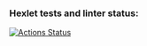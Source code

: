 ### Hexlet tests and linter status:
[![Actions Status](https://github.com/Anastasia-Kim3/qa-engineer-project-85/workflows/hexlet-check/badge.svg)](https://github.com/Anastasia-Kim3/qa-engineer-project-85/actions)